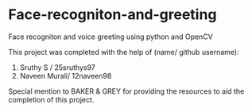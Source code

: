 # Face-recogniton-and-greeting
Face recogniton and voice greeting using python and OpenCV

This project was completed with the help of (name/ github username):

1. Sruthy S / 25sruthys97
2. Naveen Murali/ 12naveen98

Special mention to BAKER & GREY for providing the resources to aid the completion of this project.
